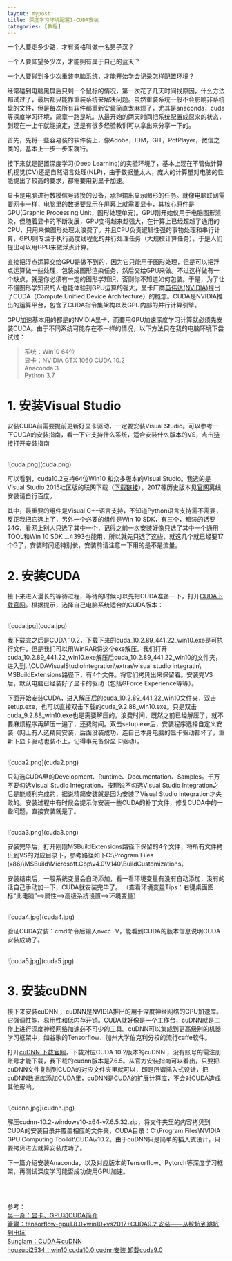 ```yaml
---
layout: mypost
title: 深度学习环境配置1-CUDA安装
categories: [教程]
---
```


一个人要走多少路，才有资格叫做一名男子汉？

一个人要仰望多少次，才能拥有属于自己的蓝天？

一个人要碰到多少次重装电脑系统，才能开始学会记录怎样配置环境？

经常碰到电脑黑屏后只剩一个鼠标的情况，第一次花了几天时间找原因，什么方法都试过了，最后都只能靠重装系统来解决问题。虽然重装系统一般不会影响非系统盘的文件，但是每次所有软件都重新安装简直太麻烦了，尤其是anaconda，cuda等深度学习环境，简章一路是坑。从最开始的两天时间把系统配置成原来的状态，到现在一上午就能搞定，还是有很多经验教训可以拿出来分享一下的。

首先，先将一些容易装的软件装上，像Adobe，IDM，GIT，PotPlayer，微信之类的，基本上一步一步来就行。

接下来就是配置深度学习(Deep Learning)的实验环境了，基本上现在不管做计算机视觉(CV)还是自然语言处理(NLP)，由于数据量太大，庞大的计算量对电脑的性能提出了较高的要求，都需要用到显卡加速。

显卡是电脑进行数模信号转换的设备，承担输出显示图形的任务。就像电脑联网需要网卡一样，电脑里的数据要显示在屏幕上就需要显卡，其核心原件是GPU(Graphic Processing Unit，图形处理单元)。GPU刚开始仅用于电脑图形渲染，但随着显卡的不断发展，GPU变得越来越强大，在计算上已经超越了通用的CPU，只用来做图形处理太浪费了。并且CPU负责逻辑性强的事物处理和串行计算，GPU则专注于执行高度线程化的并行处理任务（大规模计算任务），于是人们提出可以用GPU来做浮点计算。

直接把浮点运算交给GPU是做不到的，因为它只能用于图形处理，但是可以把浮点运算做一些处理，包装成图形渲染任务，然后交给GPU来做。不过这样做有一个缺点，就是你必须有一定的图形学知识，否则你不知道如何包装。于是，为了让不懂图形学知识的人也能体验到GPU运算的强大，显卡厂商[英伟达(NVIDIA)](https://www.nvidia.cn/)提出了CUDA（Compute Unified Device Architecture）的概念。CUDA是NVIDIA推出的运算平台，包含了CUDA指令集架构以及GPU内部的并行计算引擎。

GPU加速基本用的都是的NVIDIA显卡，而要用GPU加速深度学习计算就必须先安装CUDA。由于不同系统可能存在不一样的情况，以下方法只在我的电脑环境下尝试过：

> 系统：Win10 64位    
> 显卡：NVIDIA GTX 1060
> CUDA 10.2   
> Anaconda 3   
> Python 3.7   

# 1. 安装Visual Studio  
安装CUDA前需要提前更新好显卡驱动，一定要安装Visual Studio。可以参考一下CUDA的安装指南，看一下它支持什么系统，适合安装什么版本的VS，点击[链接](https://docs.nvidia.com/cuda/cuda-installation-guide-microsoft-windows/index.html)打开安装指南

<br/>
![cuda.png](cuda.png)
<br/>

可以看到，cuda10.2支持64位Win10 和众多版本的Visual Studio。我选的是Visual Studio 2015社区版的联网下载（[下载链接](https://download.visualstudio.microsoft.com/download/pr/12135679/9c6995f2b181f91c891fcb80b2ea9900/vs_Community.exe)），2017等历史版本见[官网](https://docs.microsoft.com/en-us/visualstudio/productinfo/installing-an-earlier-release-of-vs2017#top)离线安装请自行百度。

其中，最重要的组件是Visual C++语言支持，不知道Python语言支持需不需要，反正我把它选上了，另外一个必要的组件是Win 10 SDK，有三个，都装的话要24G，看网上别人只选了其中一个，记得之前一次安装好像只选了其中一个通用TOOL和Win 10 SDK …4393也能用，所以就先只选了这些，就这几个就已经要17个G了，安装时间还特别长，安装前请注意一下用的是不是流量。

# 2. 安装CUDA  
接下来进入漫长的等待过程，等待的时候可以先把CUDA准备一下，打开[CUDA下载官网](https://developer.nvidia.com/cuda-toolkit-archive)。根据提示，选择自己电脑系统适合的CUDA版本：

<br/>
![cuda.jpg](cuda.jpg)
<br/>

我下载完之后是CUDA 10.2，下载下来的cuda_10.2.89_441.22_win10.exe是可执行文件，但是我们可以用WinRAR将这个exe解压。我们打开cuda_10.2.89_441.22_win10.exe解压后cuda_10.2.89_441.22_win10的文件夹，进入到..\CUDAVisualStudioIntegration\extras\visual studio integratin\ MSBuildExtensions路径下，有4个文件。将它们拷贝出来保留着。安装完VS后，默认电脑已经装好了显卡的驱动（包括GForce Experience等等）。

下面开始安装CUDA，进入解压后的cuda_10.2.89_441.22_win10文件夹，双击setup.exe，也可以直接双击下载的cuda_9.2.88_win10.exe。只是双击cuda_9.2.88_win10.exe也是需要解压的，浪费时间，既然之前已经解压了，就不要麻烦程序再解压一遍了，还费时间。双击setup.exe后，安装程序选择自定义安装（网上有人选精简安装，后面没装成功，连自己本身电脑的显卡驱动都坏了，重新下显卡驱动也装不上，记得事先备份显卡驱动）。

<br/>
![cuda2.png](cuda2.png)
<br/>

只勾选CUDA里的Development、Runtime、Documentation、Samples。千万不要勾选Visual Studio Integration，按理说不勾选Visual Studio Integration之后是能顺利完成的，据说精简安装就是因为安装了Visual Studio Integration才失败的。安装过程中有时候会提示你安装一些CUDA的补丁文件，修复CUDA中的一些问题，直接安装就是了。

<br/>
![cuda3.png](cuda3.png)
<br/>

安装完毕后，打开刚刚MSBuildExtensions路径下保留的4个文件，将所有文件拷贝到VS的对应目录下，参考路径如下C:\Program Files (x86)\MSBuild\Microsoft.Cpp\v4.0\V140\BuildCustomizations。 

安装结束后，一般系统变量会自动添加，看一看环境变量有没有自动添加，没有的话自己手动加一下，CUDA就安装完毕了。
（查看环境变量Tips：右键桌面图标“此电脑”-->属性-->高级系统设置-->环境变量）

<br/>
![cuda4.jpg](cuda4.jpg)
<br/>

验证CUDA安装：cmd命令后输入nvcc -V，能看到CUDA的版本信息说明CUDA安装成功了。

<br/>
![cuda5.jpg](cuda5.jpg)
<br/>

# 3. 安装cuDNN   
接下来安装cuDNN ，cuDNN是NVIDIA推出的用于深度神经网络的GPU加速库。它强调性能、易用性和低内存开销。CUDA就好像是一个工作台，cuDNN就是工作上进行深度神经网络加速必不可少的工具。cuDNN可以集成到更高级别的机器学习框架中，如谷歌的Tensorflow、加州大学伯克利分校的流行caffe软件。

打开[cuDNN 下载官网](https://developer.nvidia.com/rdp/cudnn-archive)，下载对应CUDA 10.2版本的cuDNN ，没有账号的需注册账号才能下载，我下载的cudnn版本是7.6.5。从官方安装指南可以看出，只要把cuDNN文件复制到CUDA的对应文件夹里就可以，即是所谓插入式设计，把cuDNN数据库添加CUDA里，cuDNN是CUDA的扩展计算库，不会对CUDA造成其他影响。

<br/>
![cudnn.jpg](cudnn.jpg)
<br/>

解压cudnn-10.2-windows10-x64-v7.6.5.32.zip，将文件夹里的内容拷贝到CUDA的安装目录并覆盖相应的文件夹，CUDA目录：C:\Program Files\NVIDIA GPU Computing Toolkit\CUDA\v10.2。由于cuDNN只是简单的插入式设计，只要拷贝进去就算安装成功了。


下一篇介绍安装Anaconda，以及对应版本的Tensorflow、Pytorch等深度学习框架，再测试深度学习能否成功使用GPU加速。


<br/>
<br/>

参考：  
[吴一奇：显卡、GPU和CUDA简介](https://blog.csdn.net/wu_nan_nan/article/details/45603299)  
[籥鸑：tensorflow-gpu1.8.0+win10+vs2017+CUDA9.2 安装——从挖坑到跳坑到出坑](https://blog.csdn.net/weixin_42359147/article/details/80622306)  
[Sunglam：CUDA与cuDNN](https://www.jianshu.com/p/622f47f94784)  
[houzupi2534：win10 cuda10.0 cudnn安装 卸载cuda9.0](https://blog.csdn.net/houzupi2534/article/details/100010836)  